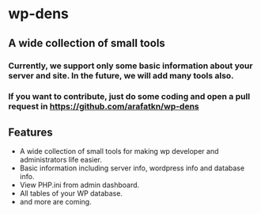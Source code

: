 # wp-dens
## A wide collection of small tools 
### Currently, we support only some basic information about your server and site. In the future, we will add many tools also.

### If you want to contribute, just do some coding and open a pull request in https://github.com/arafatkn/wp-dens

## Features
* A wide collection of small tools for making wp developer and administrators life easier.
* Basic information including server info, wordpress info and database info.
* View PHP.ini from admin dashboard.
* All tables of your WP database.
* and more are coming.
